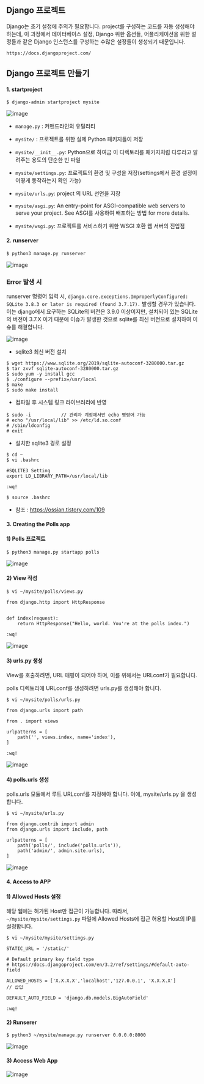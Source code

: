## Django 프로젝트

Django는 초기 설정에 주의가 필요합니다. project를 구성하는 코드를 자동 생성해야 하는데, 이 과정에서 데이터베이스 설정, Django 위한 옵션들, 어플리케이션을 위한 설정들과 같은 Django 인스턴스를 구성하는 수많은 설정들이 생성되기 때문입니다.

```
https://docs.djangoproject.com/
```

## Django 프로젝트 만들기

#### 1. startproject

```
$ django-admin startproject mysite
```

![image](https://user-images.githubusercontent.com/56064985/148037481-817adf43-67a8-4bd1-9559-779571978d97.png)


* ```manage.py``` : 커맨드라인의 유틸리티

* ```mysite/``` : 프로젝트를 위한 실제 Python 패키지들이 저장

* ```mysite/__init__.py```: Python으로 하여금 이 디렉토리를 패키지처럼 다루라고 알려주는 용도의 단순한 빈 파일 

* ```mysite/settings.py```: 프로젝트의 환경 및 구성을 저장(settings에서 환경 설정이 어떻게 동작하는지 확인 가능)

* ```mysite/urls.py```: project 의 URL 선언을 저장

* ```mysite/asgi.py```: An entry-point for ASGI-compatible web servers to serve your project. See ASGI를 사용하여 배포하는 방법 for more details.

* ```mysite/wsgi.py```: 프로젝트를 서비스하기 위한 WSGI 호환 웹 서버의 진입점


#### 2. runserver

```
$ python3 manage.py runserver
```

![image](https://user-images.githubusercontent.com/56064985/148042103-e89dec0c-5cdc-4a7a-896a-2c8e32264b10.png)


### Error 발생 시

runserver 명령어 입력 시, ```django.core.exceptions.ImproperlyConfigured: SQLite 3.8.3 or later is required (found 3.7.17).``` 발생할 경우가 있습니다. 이는 django에서 요구하는 SQLite의 버전은 3.9.0 이상이지만, 설치되어 있는 SQLite 의 버전이 3.7.X 이기 때문에 이슈가 발생한 것으로 sqlite를 최신 버전으로 설치하여 이슈를 해결합니다.

![image](https://user-images.githubusercontent.com/56064985/148043797-1895193f-104d-47e1-b1ef-c31119f53b6e.png)

* sqlite3 최신 버전 설치

```
$ wget https://www.sqlite.org/2019/sqlite-autoconf-3280000.tar.gz
$ tar zxvf sqlite-autoconf-3280000.tar.gz
$ sudo yum -y install gcc
$ ./configure --prefix=/usr/local
$ make
$ sudo make install
```

* 컴파일 후 시스템 링크 라이브러리에 반영

```
$ sudo -i           // 관리자 계정에서만 echo 명령어 가능
# echo "/usr/local/lib" >> /etc/ld.so.conf
# /sbin/ldconfig
# exit
```

* 설치한 sqlite3 경로 설정

```
$ cd ~
$ vi .bashrc

#SQLITE3 Setting
export LD_LIBRARY_PATH=/usr/local/lib

:wq!

$ source .bashrc
```

* 참조 : https://ossian.tistory.com/109


#### 3. Creating the Polls app

#### 1) Polls 프로젝트 

```
$ python3 manage.py startapp polls
```

![image](https://user-images.githubusercontent.com/56064985/148711093-196efb09-ba03-49a7-825b-696e0ce2c7b0.png)


#### 2) View 작성

```
$ vi ~/mysite/polls/views.py

from django.http import HttpResponse


def index(request):
    return HttpResponse("Hello, world. You're at the polls index.")
   
:wq!
```

![image](https://user-images.githubusercontent.com/56064985/148711630-3983b8b2-dfaa-45c4-bb69-0cd7c4cbfddf.png)


#### 3) urls.py 생성

View를 호출하려면, URL 매핑이 되어야 하며, 이를 위해서는 URLconf가 필요합니다.

polls 디렉토리에 URLconf를 생성하려면 urls.py를 생성해야 합니다.

```
$ vi ~/mysite/polls/urls.py

from django.urls import path

from . import views

urlpatterns = [
    path('', views.index, name='index'),
]

:wq!
```

![image](https://user-images.githubusercontent.com/56064985/148720186-d29dd6d5-1648-4424-8b45-ba095e611737.png)


#### 4) polls.urls 생성

 polls.urls 모듈에서 루트 URLconf를 지정해야 합니다. 이에, mysite/urls.py 을 생성합니다.

```
$ vi ~/mysite/urls.py

from django.contrib import admin
from django.urls import include, path

urlpatterns = [
    path('polls/', include('polls.urls')),
    path('admin/', admin.site.urls),
]
```

![image](https://user-images.githubusercontent.com/56064985/148720204-bfdd0941-47a8-4217-9261-6db09c67cbfd.png)


#### 4. Access to APP

#### 1) Allowed Hosts 설정

해당 웹에는 허가된 Host만 접근이 가능합니다. 따라서, ```~/mysite/mysite/settings.py``` 파일에 Allowed Hosts에 접근 허용할 Host의 IP를 설정합니다.

```
$ vi ~/mysite/mysite/settings.py

STATIC_URL = '/static/'

# Default primary key field type
# https://docs.djangoproject.com/en/3.2/ref/settings/#default-auto-field

ALLOWED_HOSTS = ['X.X.X.X','localhost','127.0.0.1', 'X.X.X.X']         // 삽입

DEFAULT_AUTO_FIELD = 'django.db.models.BigAutoField'

:wq!
```

#### 2) Runserer

```
$ python3 ~/mysite/manage.py runserver 0.0.0.0:8000
```

![image](https://user-images.githubusercontent.com/56064985/148721194-ee3df84a-0c4f-486a-997d-cbaf60f72c16.png)


#### 3) Access Web App

![image](https://user-images.githubusercontent.com/56064985/148720681-c0827827-9035-4eb7-aa45-86381dfbe154.png)

